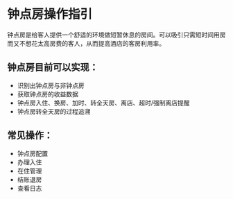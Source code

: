 # 钟点房操作指引

钟点房是给客人提供一个舒适的环境做短暂休息的房间。可以吸引只需短时间用房而又不想花太高房费的客人，从而提高酒店的客房利用率。

## 钟点房目前可以实现：

* 识别出钟点房与非钟点房
* 获取钟点房的收益数据
* 钟点房入住、换房、加时、转全天房、离店、超时/强制离店提醒
* 钟点房转全天房的过程追溯

## 常见操作：

* 钟点房配置
* 办理入住
* 在住管理
* 结账退房
* 查看日志

